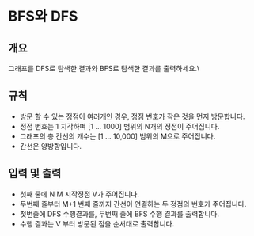 BFS와 DFS
===
## 개요
그래프를 DFS로 탐색한 결과와 BFS로 탐색한 결과를 출력하세요.\
## 규칙
+ 방문 할 수 있는 정점이 여러개인 경우, 정점 번호가 작은 것을 먼저 방문합니다.
+ 정점 번호는 1 지각하며 [1 ... 1000] 범위의 N개의 정점이 주어집니다.
+ 그래프의 총 간선의 개수는 [1 ... 10,000] 범위의 M으로 주어집니다.
+ 간선은 양방향입니다.
## 입력 및 출력
+ 첫째 줄에 N M 시작정점 V가 주어집니다.
+ 두번째 줄부터 M+1 번째 줄까지 간선이 연결하는 두 정점의 번호가 주어집니다.
+ 첫번줄에 DFS 수행결과를, 두번째 줄에 BFS 수행 결과를 출력합니다.
+ 수행 결과는 V 부터 방문된 점을 순서대로 출력합니다.